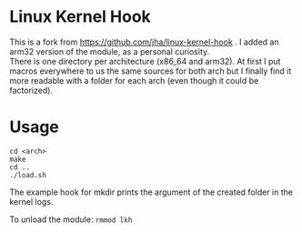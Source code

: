 # Linux Kernel Hook
This is a fork from https://github.com/jha/linux-kernel-hook . I added an arm32 version of the module, as a personal curiosity.  
There is one directory per architecture (x86_64 and arm32). At first I put macros everywhere to us the same sources for both arch but
I finally find it more readable with a folder for each arch (even though it could be factorized).

# Usage
```
cd <arch>
make
cd ..
./load.sh
```

The example hook for mkdir prints the argument of the created folder in the kernel logs.  
  
To unload the module: `rmmod lkh`